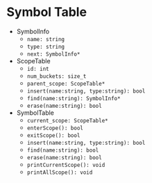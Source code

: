 # Symbol Table
- SymbolInfo
  - `name: string`
  - `type: string`
  - `next: SymbolInfo*`
- ScopeTable
  - `id: int`
  - `num_buckets: size_t`
  - `parent_scope: ScopeTable*`
  - `insert(name:string, type:string): bool`
  - `find(name:string): SymbolInfo*`
  - `erase(name:string): bool`
- SymbolTable
  - `current_scope: ScopeTable*`
  - `enterScope(): bool`
  - `exitScope(): bool`
  - `insert(name:string, type:string): bool`
  - `find(name:string): bool` 
  - `erase(name:string): bool`
  - `printCurrentScope(): void`
  - `printAllScope(): void`